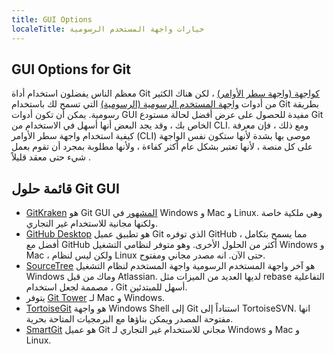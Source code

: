 ```yaml
---
title: GUI Options
localeTitle: خيارات واجهة المستخدم الرسومية
---
```

## GUI Options for Git

معظم الناس يفضلون استخدام أداة Git [كواجهة (واجهة سطر الأوامر)](https://en.wikipedia.org/wiki/Command-line_interface) ، لكن هناك الكثير من أدوات [واجهة المستخدم الرسومية (الرسومية)](https://en.wikipedia.org/wiki/Graphical_user_interface) التي تسمح لك باستخدام Git بطريقة رسومية. يمكن أن تكون أدوات GUI مفيدة للحصول على عرض أفضل لحالة مستودع Git الخاص بك ، وقد يجد البعض أنها أسهل في الاستخدام من CLI. ومع ذلك ، فإن معرفة كيفية استخدام واجهة سطر الأوامر (CLI) موصى بها بشدة لأنها ستكون نفس الواجهة على كل منصة ، لأنها تعتبر بشكل عام أكثر كفاءة ، ولأنها مطلوبة بمجرد أن تقوم بعمل شيء حتى معقد قليلاً .

## قائمة حلول Git GUI

*   [GitKraken](https://www.gitkraken.com) هو Git GUI [المشهور](https://www.gitkraken.com) في Windows و Mac و Linux. وهي ملكية خاصة ولكنها مجانية للاستخدام غير التجاري.
*   [GitHub Desktop](https://desktop.github.com/) هو تطبيق عميل Git الذي توفره GitHub ، مما يسمح بتكامل أفضل مع GitHub أكثر من الحلول الأخرى. وهو متوفر لنظامي التشغيل Windows و Mac ، ولكن ليس لنظام Linux حتى الآن. انه مصدر مجاني ومفتوح.
*   [SourceTree](https://www.sourcetreeapp.com/) هو آخر واجهة المستخدم الرسومية واجهة المستخدم لنظام التشغيل Windows وماك من قبل Atlassian. لديها العديد من الميزات مثل rebase التفاعلية ، مصممة لجعل استخدام Git أسهل للمبتدئين.
*   يتوفر [Git Tower](https://www.git-tower.com/mac/) لـ Mac و Windows.
*   [TortoiseGit](https://tortoisegit.org/) هو واجهة Windows Shell إلى Git استناداً إلى TortoiseSVN. انها مفتوحة المصدر ويمكن بناؤها مع البرمجيات المتاحة بحرية.
*   [SmartGit](https://www.syntevo.com/smartgit/) هو عميل Git مجاني للاستخدام غير التجاري لـ Windows و Mac و Linux.